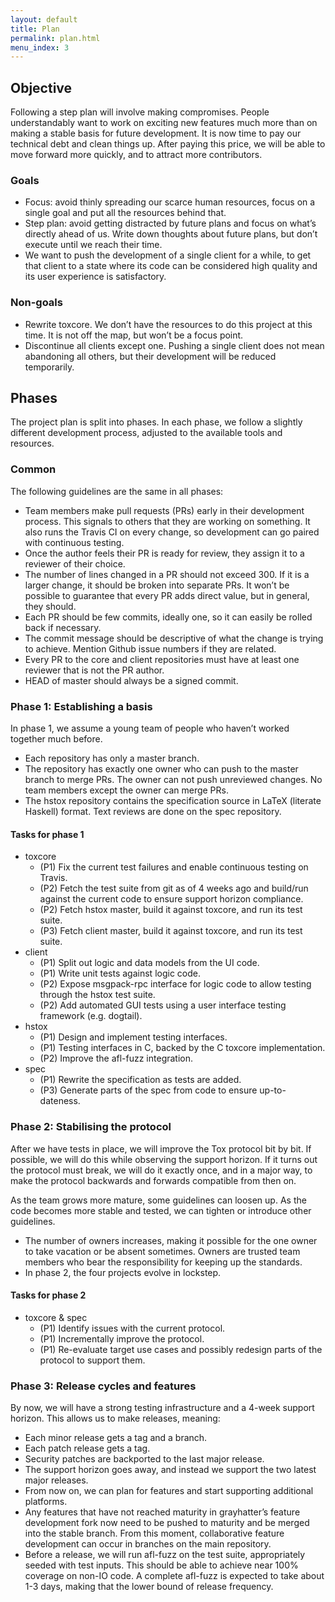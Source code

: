```yaml
---
layout: default
title: Plan
permalink: plan.html
menu_index: 3
---
```


## Objective

Following a step plan will involve making compromises. People understandably
want to work on exciting new features much more than on making a stable basis
for future development. It is now time to pay our technical debt and clean
things up. After paying this price, we will be able to move forward more
quickly, and to attract more contributors.

### Goals

-   Focus: avoid thinly spreading our scarce human resources, focus on a
    single goal and put all the resources behind that.
-   Step plan: avoid getting distracted by future plans and focus on what’s
    directly ahead of us. Write down thoughts about future plans, but don’t
    execute until we reach their time.
-   We want to push the development of a single client for a while, to get
    that client to a state where its code can be considered high quality and
    its user experience is satisfactory.

### Non-goals

-   Rewrite toxcore. We don’t have the resources to do this project at this
    time. It is not off the map, but won’t be a focus point.
-   Discontinue all clients except one. Pushing a single client does not mean
    abandoning all others, but their development will be reduced temporarily.

## Phases

The project plan is split into phases. In each phase, we follow a slightly
different development process, adjusted to the available tools and resources.

### Common

The following guidelines are the same in all phases:

-   Team members make pull requests (PRs) early in their development process.
    This signals to others that they are working on something. It also runs
    the Travis CI on every change, so development can go paired with
    continuous testing.
-   Once the author feels their PR is ready for review, they assign it to a
    reviewer of their choice.
-   The number of lines changed in a PR should not exceed 300. If it is a
    larger change, it should be broken into separate PRs. It won’t be possible
    to guarantee that every PR adds direct value, but in general, they should.
-   Each PR should be few commits, ideally one, so it can easily be rolled
    back if necessary.
-   The commit message should be descriptive of what the change is trying to
    achieve. Mention Github issue numbers if they are related.
-   Every PR to the core and client repositories must have at least one
    reviewer that is not the PR author.
-   HEAD of master should always be a signed commit.

### Phase 1: Establishing a basis

In phase 1, we assume a young team of people who haven’t worked together much
before.

-   Each repository has only a master branch.
-   The repository has exactly one owner who can push to the master branch to
    merge PRs. The owner can not push unreviewed changes. No team members
    except the owner can merge PRs.
-   The hstox repository contains the specification source in LaTeX (literate
    Haskell) format. Text reviews are done on the spec repository.

#### Tasks for phase 1

-   toxcore
    -   (P1) Fix the current test failures and enable continuous testing on
        Travis.
    -   (P2) Fetch the test suite from git as of 4 weeks ago and build/run
        against the current code to ensure support horizon compliance.
    -   (P2) Fetch hstox master, build it against toxcore, and run its test
        suite.
    -   (P3) Fetch client master, build it against toxcore, and run its test
        suite.
-   client
    -   (P1) Split out logic and data models from the UI code.
    -   (P1) Write unit tests against logic code.
    -   (P2) Expose msgpack-rpc interface for logic code to allow testing
        through the hstox test suite.
    -   (P2) Add automated GUI tests using a user interface testing framework
        (e.g. dogtail).
-   hstox
    -   (P1) Design and implement testing interfaces.
    -   (P1) Testing interfaces in C, backed by the C toxcore implementation.
    -   (P2) Improve the afl-fuzz integration.
-   spec
    -   (P1) Rewrite the specification as tests are added.
    -   (P3) Generate parts of the spec from code to ensure up-to-dateness.

### Phase 2: Stabilising the protocol

After we have tests in place, we will improve the Tox protocol bit by bit. If
possible, we will do this while observing the support horizon. If it turns out
the protocol must break, we will do it exactly once, and in a major way, to
make the protocol backwards and forwards compatible from then on.

As the team grows more mature, some guidelines can loosen up. As the code
becomes more stable and tested, we can tighten or introduce other guidelines.

-   The number of owners increases, making it possible for the one owner to
    take vacation or be absent sometimes. Owners are trusted team members who
    bear the responsibility for keeping up the standards.
-   In phase 2, the four projects evolve in lockstep.

#### Tasks for phase 2

-   toxcore & spec
    -   (P1) Identify issues with the current protocol.
    -   (P1) Incrementally improve the protocol.
    -   (P1) Re-evaluate target use cases and possibly redesign parts of the
        protocol to support them.

### Phase 3: Release cycles and features

By now, we will have a strong testing infrastructure and a 4-week support
horizon. This allows us to make releases, meaning:

-   Each minor release gets a tag and a branch.
-   Each patch release gets a tag.
-   Security patches are backported to the last major release.
-   The support horizon goes away, and instead we support the two latest major
    releases.
-   From now on, we can plan for features and start supporting additional
    platforms.
-   Any features that have not reached maturity in grayhatter’s feature
    development fork now need to be pushed to maturity and be merged into the
    stable branch. From this moment, collaborative feature development can
    occur in branches on the main repository.
-   Before a release, we will run afl-fuzz on the test suite, appropriately
    seeded with test inputs. This should be able to achieve near 100% coverage
    on non-IO code. A complete afl-fuzz is expected to take about 1-3 days,
    making that the lower bound of release frequency.
